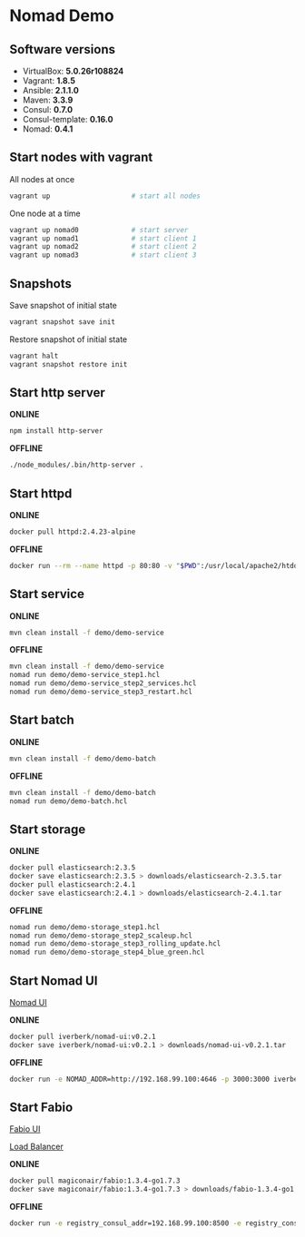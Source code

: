 # Nomad Demo

## Software versions
- VirtualBox: **5.0.26r108824**
- Vagrant: **1.8.5**
- Ansible: **2.1.1.0**
- Maven: **3.3.9**
- Consul: **0.7.0**
- Consul-template: **0.16.0**
- Nomad: **0.4.1**

## Start nodes with vagrant

All nodes at once
```sh
vagrant up                    # start all nodes
```

One node at a time
```sh
vagrant up nomad0             # start server
vagrant up nomad1             # start client 1
vagrant up nomad2             # start client 2
vagrant up nomad3             # start client 3
```

## Snapshots
Save snapshot of initial state
```sh
vagrant snapshot save init
```
Restore snapshot of initial state
```sh
vagrant halt
vagrant snapshot restore init
```

## Start http server
**ONLINE**
```sh
npm install http-server
```
**OFFLINE**
```sh
./node_modules/.bin/http-server .
```

## Start httpd
**ONLINE**
```sh
docker pull httpd:2.4.23-alpine
```
**OFFLINE**
```sh
docker run --rm --name httpd -p 80:80 -v "$PWD":/usr/local/apache2/htdocs/ httpd:2.4.23-alpine
```

## Start service
**ONLINE**
```sh
mvn clean install -f demo/demo-service
```
**OFFLINE**
```sh
mvn clean install -f demo/demo-service
nomad run demo/demo-service_step1.hcl
nomad run demo/demo-service_step2_services.hcl
nomad run demo/demo-service_step3_restart.hcl
```

## Start batch
**ONLINE**
```sh
mvn clean install -f demo/demo-batch
```
**OFFLINE**
```sh
mvn clean install -f demo/demo-batch
nomad run demo/demo-batch.hcl
```

## Start storage
**ONLINE**
```sh
docker pull elasticsearch:2.3.5
docker save elasticsearch:2.3.5 > downloads/elasticsearch-2.3.5.tar
docker pull elasticsearch:2.4.1
docker save elasticsearch:2.4.1 > downloads/elasticsearch-2.4.1.tar
```
**OFFLINE**
```sh
nomad run demo/demo-storage_step1.hcl
nomad run demo/demo-storage_step2_scaleup.hcl
nomad run demo/demo-storage_step3_rolling_update.hcl
nomad run demo/demo-storage_step4_blue_green.hcl
```

## Start Nomad UI

[Nomad UI](http://192.168.99.1:3000)

**ONLINE**
```sh
docker pull iverberk/nomad-ui:v0.2.1
docker save iverberk/nomad-ui:v0.2.1 > downloads/nomad-ui-v0.2.1.tar
```
**OFFLINE**
```sh
docker run -e NOMAD_ADDR=http://192.168.99.100:4646 -p 3000:3000 iverberk/nomad-ui:v0.2.1
```

## Start Fabio

[Fabio UI](http://192.168.99.1:9998/)

[Load Balancer](http://192.168.99.1:9999/hello)

**ONLINE**
```sh
docker pull magiconair/fabio:1.3.4-go1.7.3
docker save magiconair/fabio:1.3.4-go1.7.3 > downloads/fabio-1.3.4-go1.7.3.tar
```
**OFFLINE**
```sh
docker run -e registry_consul_addr=192.168.99.100:8500 -e registry_consul_register_addr=192.168.99.1:9998 -p 9999:9999 -p 9998:9998 magiconair/fabio:1.3.4-go1.7.3
```

